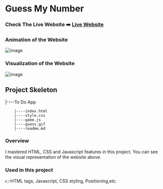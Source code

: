 # Guess My Number


### Check The Live Website ➡️ [Live Website](https://skycooper.github.io/guessNumber/)

### Animation of the Website
![image](https://github.com/SkyCooper/ToDo-App/blob/main/Todo.gif)

### Visualization of the Website
![image](https://user-images.githubusercontent.com/106506769/192146459-fc62e161-b75d-4450-a2df-0ab4586a2483.png)


## Project Skeleton 

|----To Do App

        |----index.html  
        |----style.css   
        |----game.js
        |----guess.gif
        |----readme.md            


### Overview
I mastered HTML, CSS and Javascript features in this project. You can see the visual representation of the website above.

### Used in this project
👉HTML tags, Javascript, CSS styling, Positioning,etc.
